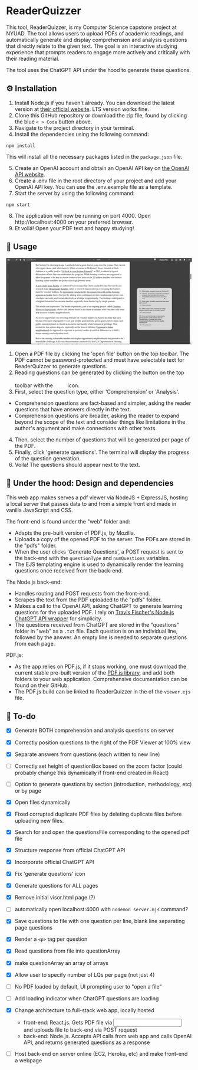 # ReaderQuizzer

This tool, ReaderQuizzer, is my Computer Science capstone project at NYUAD. The tool allows users to upload PDFs of academic readings, and  automatically generate and display comprehension and analysis questions that directly relate to the given text. The goal is an interactive studying experience that prompts readers to engage more actively and critically with their reading material.

The tool uses the ChatGPT API under the hood to generate these questions.


## :gear: Installation
1. Install Node.js if you haven't already. You can download the latest version at [their official website](https://nodejs.org/en/download). LTS version works fine.
2. Clone this GitHub repository or download the zip file, found by clicking the blue `< > Code` button above.
3. Navigate to the project directory in your terminal.
4. Install the dependencies using the following command:
```
npm install
```
This will install all the necessary packages listed in the `package.json` file.

5. Create an OpenAI account and obtain an OpenAI API key on [the OpenAI API website](https://platform.openai.com/account/api-keys).
6. Create a .env file in the root directory of your project and add your OpenAI API key. You can use the .env.example file as a template.
7. Start the server by using the following command:
```
npm start
```
8. The application will now be running on port 4000. Open http://localhost:4000 on your preferred browser.
9. Et voilá! Open your PDF text and happy studying!

## :rocket: Usage
![Screenshot of the tool](/assets/ReaderQuizzer%20screenshot.png "ReaderQuizzer Screenshot")

1. Open a PDF file by clicking the 'open file' button on the top toolbar. The PDF cannot be password-protected and must have selectable text for ReaderQuizzer to generate questions.
2. Reading questions can be generated by clicking the button on the top toolbar with the ![Generate questions button](/assets/toolbarButton-chatgpt%402x.png) icon. 
3. First, select the question type, either 'Comprehension' or 'Analysis'.
- Comprehension questions are fact-based and simpler, asking the reader questions that have answers directly in the text.
- Comprehension questions are broader, asking the reader to expand beyond the scope of the text and consider things like limitations in the author's argument and make connections with other texts.
4. Then, select the number of questions that will be generated per page of the PDF.
5. Finally, click 'generate questions'. The terminal will display the progress of the question generation.
6. Voila! The questions should appear next to the text. 



## :toolbox: Under the hood: Design and dependencies

This web app makes serves a pdf viewer via NodeJS + ExpressJS, hosting a local server that passes data to and from a simple front end made in vanilla JavaScript and CSS.

The front-end is found under the "web" folder and:
- Adapts the pre-built version of PDF.js, by Mozilla.
- Uploads a copy of the opened PDF to the server. The PDFs are stored in the "pdfs" folder.
- When the user clicks 'Generate Questions', a POST request is sent to the back-end with the `questionType` and `numQuestions` variables.
- The EJS templating engine is used to dynamically render the learning questions once received from the back-end.

The Node.js back-end:
- Handles routing and POST requests from the front-end.
- Scrapes the text from the PDF uploaded to the "pdfs" folder.
- Makes a call to the OpenAI API, asking ChatGPT to generate learning questions for the uploaded PDF. I rely on [Travis Fischer's Node.js ChatGPT API wrapper](https://github.com/transitive-bullshit/chatgpt-api) for simplicity.
- The questions received from ChatGPT are stored in the "questions" folder in "web" as a `.txt` file. Each question is on an individual line, followed by the answer. An empty line is needed to separate questions from each page. 

PDF.js:
- As the app relies on PDF.js, if it stops working, one must download the current stable pre-built version of the [PDF.js library](https://github.com/mozilla/pdf.js), and add both folders to your web application. Comprehensive documentation can be found on their GitHub.
- The PDF.js build can be linked to ReaderQuizzer in the <head> of the `viewer.ejs` file.



## :dart: To-do

- [x] Generate BOTH comprehension and analysis questions on server
- [x] Correctly position questions to the right of the PDF Viewer at 100% view
- [x] Separate answers from questions (each written to new line)
- [ ] Correctly set height of questionBox based on the zoom factor (could probably change this dynamically if front-end created in React)
- [ ] Option to generate questions by section (introduction, methodology, etc) or by page 
- [x] Open files dynamically
- [x] Fixed corrupted duplicate PDF files by deleting duplicate files before uploading new files.
- [x] Search for and open the questionsFile corresponding to the opened pdf file
- [x] Structure response from official ChatGPT API
- [x] Incorporate official ChatGPT API
- [x] Fix 'generate questions' icon
- [x] Generate questions for ALL pages
- [x] Remove initial visor.html page (?)
- [ ] automatically open localhost:4000 with `nodemon server.mjs` command?
- [x] Save questions to file with one question per line, blank line separating page questions
- [x] Render a `<p>` tag per question
- [x] Read questions from file into questionArray
- [x] make questionArray an array of arrays
- [x] Allow user to specify number of LQs per page (not just 4)
- [ ] No PDF loaded by default, UI prompting user to "open a file" 
- [ ] Add loading indicator when ChatGPT questions are loading

- [x] Change architecture to full-stack web app, locally hosted
    - front-end: React.js. Gets PDF file via <input> and uploads file to back-end via POST request
    - back-end: Node.js. Accepts API calls from web app and calls OpenAI API, and returns generated questions as a response
- [ ] Host back-end on server online (EC2, Heroku, etc) and make front-end a webpage
